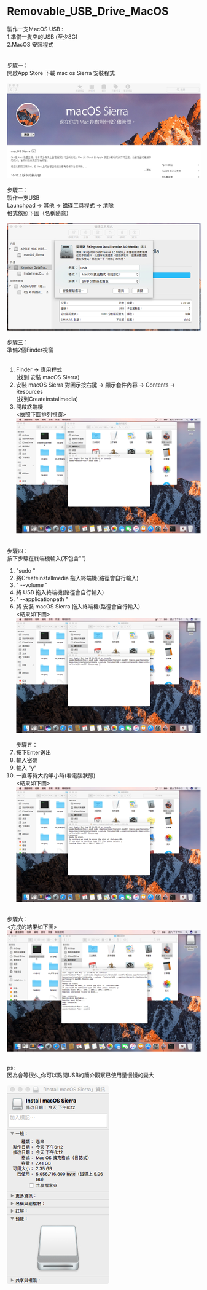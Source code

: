 # Removable_USB_Drive_MacOS
製作一支ＭacOS USB :<br>
  1.準備一隻空的USB (至少8G)<br>
  2.MacOS 安裝程式<br>
<br><br>
步驟一：<br>
  開啟App Store 下載 mac os Sierra 安裝程式<br><br>
![alt text](https://github.com/wlo1227686/Removable_USB_Drive_MacOS/blob/master/img/img01.jpg)<br><br>
步驟二：<br>
  製作一支USB<br>
  Launchpad -> 其他 -> 磁碟工具程式 -> 清除 <br>
  格式依照下圖（名稱隨意）<br><br>
![alt text](https://github.com/wlo1227686/Removable_USB_Drive_MacOS/blob/master/img/img02.jpg)<br><br>
步驟三：<br>
  準備2個Finder視窗<br>
  <br>
   1. Finder -> 應用程式<br>
      (找到 安裝 macOS Sierra)<br> 
   2. 安裝 macOS Sierra 對圖示按右鍵 -> 顯示套件內容 -> Contents -> Resources<br>
      (找到Createinstallmedia)<br>
   3. 開啟終端機<br>
      <依照下圖排列視窗> <br>
![alt text](https://github.com/wlo1227686/Removable_USB_Drive_MacOS/blob/master/img/img03.jpg)<br><br>

步驟四：<br>
 按下步驟在終端機輸入(不包含"")<br>
  1. "sudo "<br>
  2. 將Createinstallmedia 拖入終端機(路徑會自行輸入)<br>
  3. " --volume "<br>
  4. 將 USB 拖入終端機(路徑會自行輸入)<br>
  5. " --applicationpath "<br>
  6. 將 安裝 macOS Sierra 拖入終端機(路徑會自行輸入)<br>
  <結果如下圖><br>
![alt text](https://github.com/wlo1227686/Removable_USB_Drive_MacOS/blob/master/img/img04.jpg)<br><br>
步驟五：<br>
  1.  按下Enter送出<br>
  2.  輸入密碼 <br>
  3.  輸入 "y" <br>
  4.  一直等待大約半小時(看電腦狀態)<br>
   <結果如下圖><br>
![alt text](https://github.com/wlo1227686/Removable_USB_Drive_MacOS/blob/master/img/img05.jpg)<br><br>

步驟六：<br>
<完成的結果如下圖><br>
![alt text](https://github.com/wlo1227686/Removable_USB_Drive_MacOS/blob/master/img/img06.jpg)<br><br>

ps:<br>
因為會等很久,你可以點開USB的簡介觀察已使用量慢慢的變大 <br><br>
![alt text](https://github.com/wlo1227686/Removable_USB_Drive_MacOS/blob/master/img/img07.jpg)<br><br>
